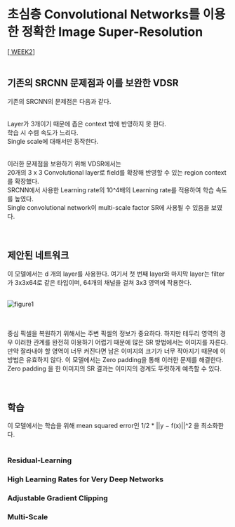 # 초심층 Convolutional Networks를 이용한 정확한 Image Super-Resolution

[<a href = "https://github.com/yeji-seong/Deep-Learning-Paper-Study/blob/master/Papers/WEEK2/Accurate%20Image%20Super-Resolution%20Using%20Very%20Deep%20Convolutional%20Networks.md"> WEEK2</a>] <br><br>

## 기존의 SRCNN 문제점과 이를 보완한 VDSR
기존의 SRCNN의 문제점은 다음과 같다. <br><br>

Layer가 3개이기 때문에 좁은 context 밖에 반영하지 못 한다. <br>
학습 시 수렴 속도가 느리다. <br> 
Single scale에 대해서만 동작한다. <br><br>

이러한 문제점을 보완하기 위해 VDSR에서는 <br>
20개의 3 x 3 Convolutional layer로 field를 확장해 반영할 수 있는 region context 를 확장했다. <br>
SRCNN에서 사용한 Learning rate의 10^4배의 Learning rate를 적용하여 학습 속도를 높였다. <br>
Single convolutional network이 multi-scale factor SR에 사용될 수 있음을 보였다. <br><br><br>


## 제안된 네트워크
이 모델에서는 d 개의 layer를 사용한다. 여기서 첫 번째 layer와 마지막 layer는 filter가 3x3x64로 같은 타입이며, 64개의 채널을 걸쳐 3x3 영역에 작용한다. <br><br>

![figure1](https://user-images.githubusercontent.com/57740560/97185797-d7c59f80-17e3-11eb-8d79-6e0e5198b69a.png) <br><br><br>

중심 픽셀을 복원하기 위해서는 주변 픽셀의 정보가 중요하다. 하지만 테두리 영역의 경우 이러한 관계를 완전히 이용하기 어렵기 때문에 많은 SR 방법에서는 이미지를 자른다.
만약 잘라내야 할 영역이 너무 커진다면 남은 이미지의 크기가 너무 작아지기 때문에 이 방법은 유효하지 않다.
이 모델에서는 Zero padding을 통해 이러한 문제를 해결한다. Zero padding 을 한 이미지의 SR 결과는 이미지의 경계도 뚜렷하게 예측할 수 있다. <br><br><br>


## 학습
이 모델에서는 학습을 위해 mean squared error인 1/2 * ||y − f(x)||^2 을 최소화한다. <br><br>

### Residual-Learning


### High Learning Rates for Very Deep Networks
### Adjustable Gradient Clipping
### Multi-Scale
